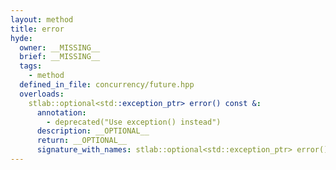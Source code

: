 ```yaml
---
layout: method
title: error
hyde:
  owner: __MISSING__
  brief: __MISSING__
  tags:
    - method
  defined_in_file: concurrency/future.hpp
  overloads:
    stlab::optional<std::exception_ptr> error() const &:
      annotation:
        - deprecated("Use exception() instead")
      description: __OPTIONAL__
      return: __OPTIONAL__
      signature_with_names: stlab::optional<std::exception_ptr> error() const &
---
```

